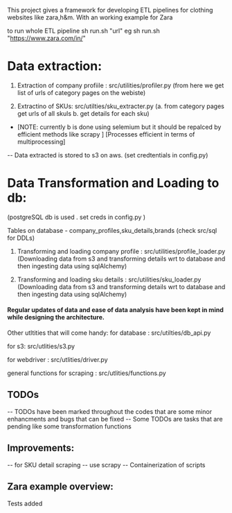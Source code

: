 This project gives a framework for developing ETL pipelines for clothing websites like zara,h&m. 
With an working example for Zara 


to run whole ETL pipeline 
sh run.sh "url" 
eg sh run.sh "https://www.zara.com/in/"


# Data extraction:

1. Extraction of company profiile : src/utilities/profiler.py 
(from here we get list of urls of category pages on the webiste)


2. Extractino of SKUs: src/utilties/sku_extracter.py 
(a. from category pages get urls of all skuls 
b. get details for each sku)
* [NOTE: currently b is done using selemium but it should be repalced by efficient methods like scrapy ]
[Processes efficient in terms of multiprocessing]


-- Data extracted is stored to s3 on aws. 
(set credtentials in config.py)


# Data Transformation and Loading to db:
(postgreSQL db is used . set creds in config.py )

Tables on database - company_profiles,sku_details,brands (check src/sql for DDLs)

1. Transforming and loading company profile : src/utilities/profile_loader.py 
(Downloading data from s3 and transforming details wrt to database and then ingesting data using sqlAlchemy)

2. Transforming and loading sku details : src/utilities/sku_loader.py 
(Downloading data from s3 and transforming details wrt to database and then ingesting data using sqlAlchemy)

#### Regular updates of data and ease of data analysis have been kept in mind while designing the architecture. 

Other utltities that will come handy: 
for database : src/utilties/db_api.py 

for s3: src/utlities/s3.py 

for webdriver : src/utlities/driver.py 

general functions for scraping : src/utlities/functions.py 



## TODOs 
-- TODOs have been marked throughout the codes that are some minor enhancments and bugs that can be fixed 
-- Some TODOs are tasks that are pending like some transformation functions 

## Improvements:
-- for SKU detail scraping -- use scrapy 
-- Containerization of scripts


## Zara example overview:

Tests added 




















